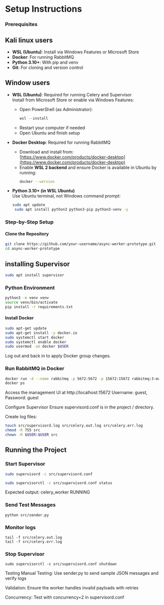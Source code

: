 
# Setup Instructions
### Prerequisites

## Kali linux users

- **WSL (Ubuntu)**: Install via Windows Features or Microsoft Store
- **Docker**: For running RabbitMQ
- **Python 3.10+**: With pip and venv
- **Git**: For cloning and version control

## Window users


- **WSL (Ubuntu)**: Required for running Celery and Supervisor  
  Install from Microsoft Store or enable via Windows Features:
  - Open PowerShell (as Administrator):
    ```powershell
    wsl --install
    ```
  - Restart your computer if needed
  - Open Ubuntu and finish setup

- **Docker Desktop**: Required for running RabbitMQ  
  - Download and install from: [https://www.docker.com/products/docker-desktop](https://www.docker.com/products/docker-desktop)
  - Enable **WSL 2 backend** and ensure Docker is available in Ubuntu by running:
    ```bash
    docker --version
    ```

 - **Python 3.10+ (in WSL Ubuntu)**  
   Use Ubuntu terminal, not Windows command prompt:
   ```bash
   sudo apt update
    sudo apt install python3 python3-pip python3-venv -y
    ```


### Step-by-Step Setup

#### Clone the Repository

```bash
git clone https://github.com/your-username/async-worker-prototype.git
cd async-worker-prototype

```

## installing Supervisor 
```bash 
sudo apt install supervisor
```


### Python Environment

```bash
python3 -m venv venv
source venv/bin/activate
pip install -r requirements.txt
```

#### Install Docker

```bash
sudo apt-get update
sudo apt-get install -y docker.io
sudo systemctl start docker
sudo systemctl enable docker
sudo usermod -aG docker $USER

```

Log out and back in to apply Docker group changes.

### Run RabbitMQ in Docker
```bash
docker run -d --name rabbitmq -p 5672:5672 -p 15672:15672 rabbitmq:3-management
docker ps
```

Access the management UI at http://localhost:15672
Username: guest, Password: guest

Configure Supervisor
Ensure supervisord.conf is in the project / directory.

Create log files:

```bash
touch src/supervisord.log src/celery.out.log src/celery.err.log
chmod -R 755 src
chown -R $USER:$USER src
```


## Running the Project

### Start Supervisor

```bash 
sudo supervisord -c src/supervisord.conf

sudo supervisorctl -c src/supervisord.conf status
```

Expected output: celery_worker RUNNING


### Send Test Messages

```
python src/sender.py
```

### Monitor logs
```
tail -f src/celery.out.log
tail -f src/celery.err.log
```

### Stop Supervisor

```
sudo supervisorctl -c src/supervisord.conf shutdown
```


Testing
Manual Testing: Use sender.py to send sample JSON messages and verify logs

Validation: Ensure the worker handles invalid payloads with retries

Concurrency: Test with concurrency=2 in supervisord.conf
